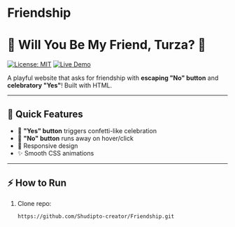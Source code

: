 # Friendship

# 🌟 Will You Be My Friend, Turza? 🌟

[![License: MIT](https://img.shields.io/badge/License-MIT-yellow.svg)](https://opensource.org/licenses/MIT)
[![Live Demo](https://img.shields.io/badge/Live%20Demo-Click%20Here!-brightgreen)](https://shudipto-creator.github.io/Friendship/)

A playful website that asks for friendship with **escaping "No" button** and **celebratory "Yes"**! Built with HTML.

---

## 🚀 Quick Features

- 🎉 **"Yes" button** triggers confetti-like celebration
- 🏃 **"No" button** runs away on hover/click
- 📱 Responsive design
- ✨ Smooth CSS animations

---

## ⚡ How to Run

1. Clone repo:
   ```bash
   https://github.com/Shudipto-creator/Friendship.git

